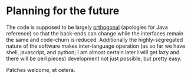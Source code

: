 Planning for the future
====

The code is supposed to be largely [orthogonal](http://www.javaworld.com/article/2078767/open-source-tools/java-tip-orthogonality-by-example.html)
(apologies for Java reference) so that the back-ends can change while the
interfaces remain the same and code-churn is reduced. Additionally the
highly-segregated nature of the software makes inter-language operation
(as so far we have shell, javascript, and python; I am almost certain later
I will get lazy and there will be perl pieces) development not just possible, 
but pretty easy.

Patches welcome, et cetera.



